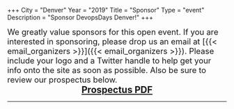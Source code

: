+++
City = "Denver"
Year = "2019"
Title = "Sponsor"
Type = "event"
Description = "Sponsor DevopsDays Denver!"
+++

<div style="font-size: 1.3em">
  We greatly value sponsors for this open event.  If you are interested in sponsoring, please drop us an email at [{{< email_organizers >}}]({{< email_organizers >}}). Please include your logo and a Twitter handle to help get your info onto the site as soon as possible. Also be sure to review our prospectus below.
</div>
<div style="font-weight: bold; font-size: 1.5em; text-align: center;">
  <a href="https://drive.google.com/file/d/1vkjjGbKi0O98fvQqVmMmU3dsrxEM1qEd/view">Prospectus PDF</a>
</div>
<hr/>
<!--div>
  <h4>Sponsor Pay Links</h4>
  <table>
    <tr>
      <th style="text-align: center;">Supporter</th>
      <th style="text-align: center;">Silver</th>
      <th style="text-align: center;">Gold</th>
      <th style="text-align: center;">Platinum</th>
      <th style="text-align: center;">Happy Hour Social</th>
    </tr>
    <tr style="text-align: center;">
      <td>
        <form action="https://www.paypal.com/cgi-bin/webscr" method="post" target="_top">
        <input type="hidden" name="cmd" value="_s-xclick">
        <input type="hidden" name="hosted_button_id" value="JTJLYYCUD2RXJ">
        <input type="image" src="https://www.paypalobjects.com/en_US/i/btn/btn_paynow_LG.gif" border="0" name="submit" alt="PayPal - The safer, easier way to pay online!">
        <img alt="" border="0" src="https://www.paypalobjects.com/en_US/i/scr/pixel.gif" width="1" height="1">
        </form>
        $500
      </td>
      <td>
        <form action="https://www.paypal.com/cgi-bin/webscr" method="post" target="_top">
        <input type="hidden" name="cmd" value="_s-xclick">
        <input type="hidden" name="hosted_button_id" value="A6BYBTMLMFNYJ">
        <input type="image" src="https://www.paypalobjects.com/en_US/i/btn/btn_paynow_LG.gif" border="0" name="submit" alt="PayPal - The safer, easier way to pay online!">
        <img alt="" border="0" src="https://www.paypalobjects.com/en_US/i/scr/pixel.gif" width="1" height="1">
        </form>
        $4,500
      </td>
      <td>
        <form action="https://www.paypal.com/cgi-bin/webscr" method="post" target="_top">
        <input type="hidden" name="cmd" value="_s-xclick">
        <input type="hidden" name="hosted_button_id" value="ML24B6P3T9XDJ">
        <input type="image" src="https://www.paypalobjects.com/en_US/i/btn/btn_paynow_LG.gif" border="0" name="submit" alt="PayPal - The safer, easier way to pay online!">
        <img alt="" border="0" src="https://www.paypalobjects.com/en_US/i/scr/pixel.gif" width="1" height="1">
        </form>
        $6,500
      </td>
      <td>
        <form action="https://www.paypal.com/cgi-bin/webscr" method="post" target="_top">
        <input type="hidden" name="cmd" value="_s-xclick">
        <input type="hidden" name="hosted_button_id" value="UMLWFADSP6KJG">
        <input type="image" src="https://www.paypalobjects.com/en_US/i/btn/btn_paynow_LG.gif" border="0" name="submit" alt="PayPal - The safer, easier way to pay online!">
        <img alt="" border="0" src="https://www.paypalobjects.com/en_US/i/scr/pixel.gif" width="1" height="1">
        </form>
        $8,500
      </td>
      <td>
        Please contact via email.<br/>
        $9,000
      </td>
    </tr>
  </table>
</div>
<hr/-->